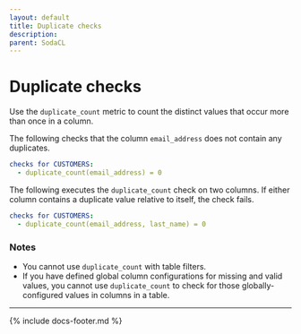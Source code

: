 ```yaml
---
layout: default
title: Duplicate checks
description: 
parent: SodaCL
---
```


# Duplicate checks

Use the `duplicate_count` metric to count the distinct values that occur more than once in a column.

The following checks that the column `email_address` does not contain any duplicates.

```yaml
checks for CUSTOMERS:
  - duplicate_count(email_address) = 0
```

The following executes the `duplicate_count` check on two columns. If either column contains a duplicate value relative to itself, the check fails.
```yaml
checks for CUSTOMERS:
  - duplicate_count(email_address, last_name) = 0
```

### Notes

* You cannot use `duplicate_count` with table filters.
* If you have defined global column configurations for missing and valid values, you cannot use `duplicate_count` to check for those globally-configured values in columns in a table.

---
{% include docs-footer.md %}
